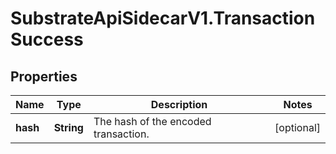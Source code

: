 # SubstrateApiSidecarV1.TransactionSuccess

## Properties

Name | Type | Description | Notes
------------ | ------------- | ------------- | -------------
**hash** | **String** | The hash of the encoded transaction. | [optional] 


